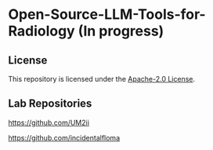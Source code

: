 # Open-Source-LLM-Tools-for-Radiology (In progress)


## License

This repository is licensed under the [Apache-2.0 License](LICENSE).

## Lab Repositories

https://github.com/UM2ii

https://github.com/incidentalfloma
